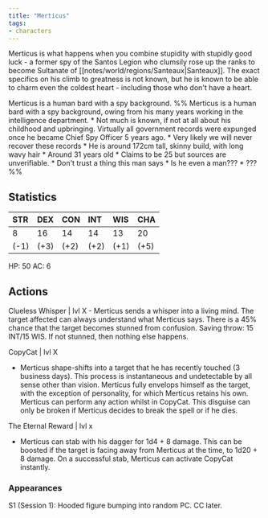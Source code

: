 ```yaml
---
title: "Merticus"
tags:
- characters
---
```


Merticus is what happens when you combine stupidity with stupidly good luck - a former spy of the Santos Legion who clumsily rose up the ranks to become Sultanate of [[notes/world/regions/Santeaux|Santeaux]]. The exact specifics on his climb to greatness is not known, but he is known to be able to charm even the coldest heart - including those who don't have a heart. 

Merticus is a human bard with a spy background. 
%%
Merticus is a human bard with a spy background, owing from his many years working in the intelligence department.
	* Not much is known, if not at all about his childhood and upbringing. Virtually all government records were expunged once he became Chief Spy Officer 5 years ago. 
	* Very likely we will never recover these records 
	* He is around 172cm tall, skinny build, with long wavy hair
	* Around 31 years old 
	* Claims to be 25 but sources are unverifiable.
	* Don't trust a thing this man says 
	* Is he even a man??? 
	* ???
%%

<h2>Statistics</h2> 

|STR|DEX|CON|INT|WIS|CHA|
|:--|:--|:--|:--|:--|:--|
|8|16|14|14|13|20|
|(-1)|(+3)|(+2)|(+2)|(+1)|(+5)|

HP: 50
AC: 6

<h2>Actions</h2> 
Clueless Whisper | lvl X 
- Merticus sends a whisper into a living mind. The target affected can always understand what Merticus says. There is a 45% chance that the target becomes stunned from confusion. Saving throw: 15 INT/15 WIS. If not stunned, then nothing else happens.

CopyCat | lvl X
* Merticus shape-shifts into a target that he has recently touched (3 business days). This process is instantaneous and undetectable by all sense other than vision. Merticus fully envelops himself as the target, with the exception of personality, for which Merticus retains his own. Merticus can perform any action whilst in CopyCat. This disguise can only be broken if Merticus decides to break the spell or if he dies. 

The Eternal Reward | lvl x
* Merticus can stab with his dagger for 1d4 + 8 damage. This can be boosted if the target is facing away from Merticus at the time, to 1d20 + 8 damage. On a successful stab, Merticus can activate CopyCat instantly. 

<h3>Appearances</h3>
S1 (Session 1): Hooded figure bumping into random PC. CC later.


